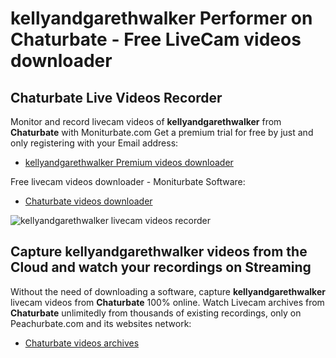 # kellyandgarethwalker Performer on Chaturbate - Free LiveCam videos downloader

## Chaturbate Live Videos Recorder

Monitor and record livecam videos of **kellyandgarethwalker** from **Chaturbate** with Moniturbate.com
Get a premium trial for free by just and only registering with your Email address:
* [kellyandgarethwalker Premium videos downloader](https://moniturbate.com/request-demo-licence-key.html)

Free livecam videos downloader - Moniturbate Software:
* [Chaturbate videos downloader](https://moniturbate.com/moniturbate-download-software.html)

![kellyandgarethwalker livecam videos recorder](https://peachurnet.com/templates/moniturbate-software.png)


## Capture kellyandgarethwalker videos from the Cloud and watch your recordings on Streaming

Without the need of downloading a software, capture **kellyandgarethwalker** livecam videos from **Chaturbate** 100% online.
Watch Livecam archives from **Chaturbate** unlimitedly from thousands of existing recordings, only on Peachurbate.com and its websites network:
* [Chaturbate videos archives](https://peachurnet.com/)